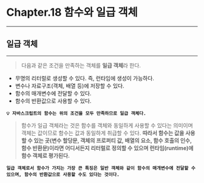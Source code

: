 # Chapter.18 함수와 일급 객체

---

## 일급 객체

---

> 다음과 같은 조건을 만족하는 객체를 **일급 객체**라 한다.

- 무명의 리터럴로 생성할 수 있다. 즉, 런타임에 생성이 가능하다.
- 변수나 자료구조(객체, 배열 등)에 저장할 수 있다.
- 함수의 매개변수에 전달할 수 있다.
- 함수의 반환값으로 사용할 수 있다.

**`💡 자바스크립트의 함수는 위의 조건을 모두 만족하므로 일급 객체다.`**

> 함수가 일급 객체라는 것은 함수를 객체와 동일하게 사용할 수 있다는 의미이며 객체는 값이므로 함수는 값과 동일하게 취급할 수 있다.
> **따라서 함수는 값을 사용할 수 있는 곳(변수 할당문, 객체의 프로퍼티 값, 배열의 요소, 함수 호출의 인수, 함수 반환문)이라면 어디서든지 리터럴로 정의할 수 있으며 런타임(runtime)에 함수 객체로 평가된다.**

**`일급 객체로서 함수가 가지는 가장 큰 특징은 일반 객체와 같이 함수의 매개변수에 전달할 수 있으며, 함수의 반환값으로 사용할 수도 있다는 것이다.`**
